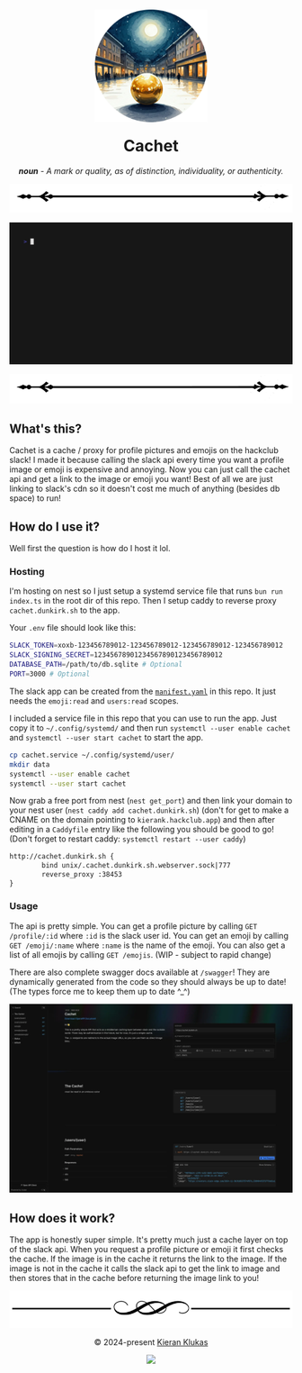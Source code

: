 <h1 align="center">
    <img src="https://raw.githubusercontent.com/taciturnaxolotl/cachet/master/.github/images/cachet.webp" width="200" alt="Logo"/><br/>
    <img src="https://raw.githubusercontent.com/taciturnaxolotl/carriage/master/.github/images/transparent.png" height="45" width="0px"/>
    Cachet
    <img src="https://raw.githubusercontent.com/taciturnaxolotl/carriage/master/.github/images/transparent.png" height="30" width="0px"/>
</h1>

<p align="center">
    <i><b>noun</b> - A mark or quality, as of distinction, individuality, or authenticity.</i>
</p>

<p align="center">
	<img src="https://raw.githubusercontent.com/taciturnaxolotl/carriage/master/.github/images/line-break-thin.svg" />
</p>

<p align="center">
	<img src="https://raw.githubusercontent.com/taciturnaxolotl/cachet/master/.github/images/out.gif" />
</p>

<p align="center">
	<img src="https://raw.githubusercontent.com/taciturnaxolotl/carriage/master/.github/images/line-break-thin.svg" />
</p>

## What's this?

Cachet is a cache / proxy for profile pictures and emojis on the hackclub slack! I made it because calling the slack api every time you want a profile image or emoji is expensive and annoying. Now you can just call the cachet api and get a link to the image or emoji you want! Best of all we are just linking to slack's cdn so it doesn't cost me much of anything (besides db space) to run!

## How do I use it?

Well first the question is how do I host it lol.

### Hosting

I'm hosting on nest so I just setup a systemd service file that runs `bun run index.ts` in the root dir of this repo. Then I setup caddy to reverse proxy `cachet.dunkirk.sh` to the app.

Your `.env` file should look like this:

```bash
SLACK_TOKEN=xoxb-123456789012-123456789012-123456789012-123456789012
SLACK_SIGNING_SECRET=12345678901234567890123456789012
DATABASE_PATH=/path/to/db.sqlite # Optional
PORT=3000 # Optional
```

The slack app can be created from the [`manifest.yaml`](./manifest.yaml) in this repo. It just needs the `emoji:read` and `users:read` scopes.

I included a service file in this repo that you can use to run the app. Just copy it to `~/.config/systemd/` and then run `systemctl --user enable cachet` and `systemctl --user start cachet` to start the app.

```bash
cp cachet.service ~/.config/systemd/user/
mkdir data
systemctl --user enable cachet
systemctl --user start cachet
```

Now grab a free port from nest (`nest get_port`) and then link your domain to your nest user (`nest caddy add cachet.dunkirk.sh`) (don't for get to make a CNAME on the domain pointing to `kierank.hackclub.app`) and then after editing in a `Caddyfile` entry like the following you should be good to go! (Don't forget to restart caddy: `systemctl restart --user caddy`)

```caddy
http://cachet.dunkirk.sh {
        bind unix/.cachet.dunkirk.sh.webserver.sock|777
        reverse_proxy :38453
}
```

### Usage

The api is pretty simple. You can get a profile picture by calling `GET /profile/:id` where `:id` is the slack user id. You can get an emoji by calling `GET /emoji/:name` where `:name` is the name of the emoji. You can also get a list of all emojis by calling `GET /emojis`. (WIP - subject to rapid change)

There are also complete swagger docs available at `/swagger`! They are dynamically generated from the code so they should always be up to date! (The types force me to keep them up to date ^_^)

![Swagger Docs](https://raw.githubusercontent.com/taciturnaxolotl/cachet/master/.github/images/swagger.webp)

## How does it work?

The app is honestly super simple. It's pretty much just a cache layer on top of the slack api. When you request a profile picture or emoji it first checks the cache. If the image is in the cache it returns the link to the image. If the image is not in the cache it calls the slack api to get the link to image and then stores that in the cache before returning the image link to you!

<p align="center">
	<img src="https://raw.githubusercontent.com/taciturnaxolotl/carriage/master/.github/images/line-break.svg" />
</p>

<p align="center">
	&copy 2024-present <a href="https://github.com/taciturnaxolotl">Kieran Klukas</a>
</p>

<p align="center">
	<a href="https://github.com/taciturnaxolotl/carriage/blob/master/LICENSE.md"><img src="https://img.shields.io/static/v1.svg?style=for-the-badge&label=License&message=AGPL 3.0&logoColor=d9e0ee&colorA=363a4f&colorB=b7bdf8"/></a>
</p>
